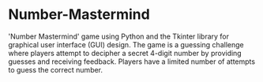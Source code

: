 # Number-Mastermind
'Number Mastermind' game using Python and the Tkinter library for graphical user interface (GUI) design. The game is a guessing challenge where players attempt to decipher a secret 4-digit number by providing guesses and receiving feedback. Players have a limited number of attempts to guess the correct number.
